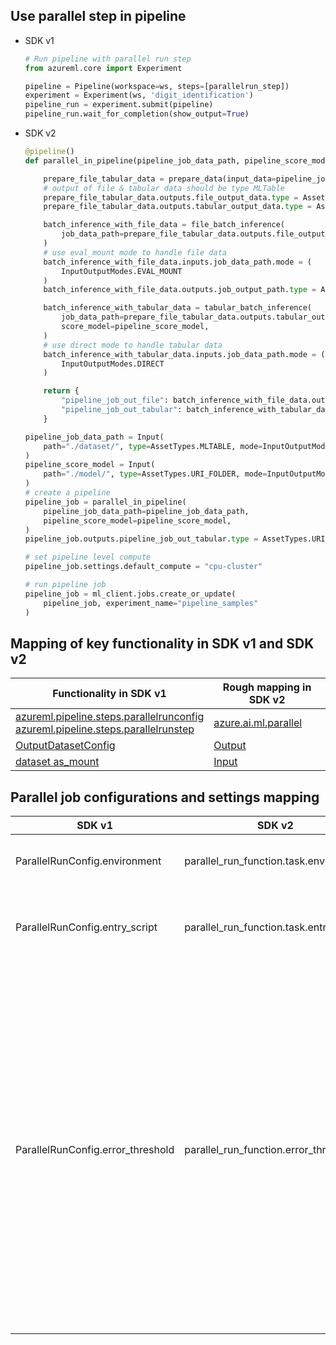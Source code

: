 
## Use parallel step in pipeline

* SDK v1

    ```python
    # Run pipeline with parallel run step
    from azureml.core import Experiment
    
    pipeline = Pipeline(workspace=ws, steps=[parallelrun_step])
    experiment = Experiment(ws, 'digit_identification')
    pipeline_run = experiment.submit(pipeline)
    pipeline_run.wait_for_completion(show_output=True)
    ```

* SDK v2

    ```python
    @pipeline()
    def parallel_in_pipeline(pipeline_job_data_path, pipeline_score_model):
    
        prepare_file_tabular_data = prepare_data(input_data=pipeline_job_data_path)
        # output of file & tabular data should be type MLTable
        prepare_file_tabular_data.outputs.file_output_data.type = AssetTypes.MLTABLE
        prepare_file_tabular_data.outputs.tabular_output_data.type = AssetTypes.MLTABLE
    
        batch_inference_with_file_data = file_batch_inference(
            job_data_path=prepare_file_tabular_data.outputs.file_output_data
        )
        # use eval_mount mode to handle file data
        batch_inference_with_file_data.inputs.job_data_path.mode = (
            InputOutputModes.EVAL_MOUNT
        )
        batch_inference_with_file_data.outputs.job_output_path.type = AssetTypes.MLTABLE
    
        batch_inference_with_tabular_data = tabular_batch_inference(
            job_data_path=prepare_file_tabular_data.outputs.tabular_output_data,
            score_model=pipeline_score_model,
        )
        # use direct mode to handle tabular data
        batch_inference_with_tabular_data.inputs.job_data_path.mode = (
            InputOutputModes.DIRECT
        )
    
        return {
            "pipeline_job_out_file": batch_inference_with_file_data.outputs.job_output_path,
            "pipeline_job_out_tabular": batch_inference_with_tabular_data.outputs.job_output_path,
        }
    
    pipeline_job_data_path = Input(
        path="./dataset/", type=AssetTypes.MLTABLE, mode=InputOutputModes.RO_MOUNT
    )
    pipeline_score_model = Input(
        path="./model/", type=AssetTypes.URI_FOLDER, mode=InputOutputModes.DOWNLOAD
    )
    # create a pipeline
    pipeline_job = parallel_in_pipeline(
        pipeline_job_data_path=pipeline_job_data_path,
        pipeline_score_model=pipeline_score_model,
    )
    pipeline_job.outputs.pipeline_job_out_tabular.type = AssetTypes.URI_FILE
    
    # set pipeline level compute
    pipeline_job.settings.default_compute = "cpu-cluster"
    
    # run pipeline job
    pipeline_job = ml_client.jobs.create_or_update(
        pipeline_job, experiment_name="pipeline_samples"
    )
    ```
    
## Mapping of key functionality in SDK v1 and SDK v2

|Functionality in SDK v1|Rough mapping in SDK v2|
|-|-|
|[azureml.pipeline.steps.parallelrunconfig](/python/api/azureml-pipeline-steps/azureml.pipeline.steps.parallelrunconfig)<br>[azureml.pipeline.steps.parallelrunstep](/python/api/azureml-pipeline-steps/azureml.pipeline.steps.parallelrunstep)|[azure.ai.ml.parallel](/python/api/azure-ai-ml/azure.ai.ml.parallel)|
|[OutputDatasetConfig](/python/api/azureml-core/azureml.data.output_dataset_config.outputdatasetconfig)|[Output](/python/api/azure-ai-ml/azure.ai.ml.output)|
|[dataset as_mount](/python/api/azureml-core/azureml.data.filedataset#azureml-data-filedataset-as-mount)|[Input](/python/api/azure-ai-ml/azure.ai.ml.input)|

## Parallel job configurations and settings mapping

| SDK v1| SDK v2| Description |
|-------|-------|-------------|
|ParallelRunConfig.environment|parallel_run_function.task.environment|Environment that training job will run in. |
|ParallelRunConfig.entry_script|parallel_run_function.task.entry_script |User script that will be run in parallel on multiple nodes. |
|ParallelRunConfig.error_threshold| parallel_run_function.error_threshold |The number of failed mini batches that could be ignored in this parallel job. If the count of failed mini-batch is higher than this threshold, the parallel job will be marked as failed.<br><br>"-1" is the default number, which means to ignore all failed mini-batch during parallel job.|

